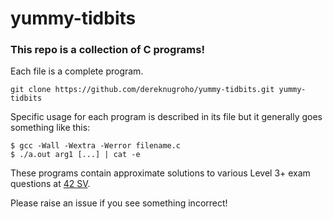 # yummy-tidbits

### This repo is a collection of C programs!

Each file is a complete program.

```
git clone https://github.com/dereknugroho/yummy-tidbits.git yummy-tidbits
```

Specific usage for each program is described in its file but it generally goes something like this:

```
$ gcc -Wall -Wextra -Werror filename.c
$ ./a.out arg1 [...] | cat -e
```

These programs contain approximate solutions to various Level 3+ exam questions at [42 SV](https://www.42.us.org/).

Please raise an issue if you see something incorrect!
